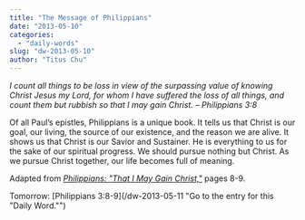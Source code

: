 ```yaml
---
title: "The Message of Philippians"
date: "2013-05-10"
categories: 
  - "daily-words"
slug: "dw-2013-05-10"
author: "Titus Chu"
---
```


_I count all things to be loss in view of the surpassing value of knowing Christ Jesus my Lord, for whom I have suffered the loss of all things, and count them but rubbish so that I may gain Christ._ _– Philippians 3:8_

Of all Paul’s epistles, Philippians is a unique book. It tells us that Christ is our goal, our living, the source of our existence, and the reason we are alive. It shows us that Christ is our Savior and Sustainer. He is everything to us for the sake of our spiritual progress. We should pursue nothing but Christ. As we pursue Christ together, our life becomes full of meaning.

Adapted from _[Philippians: "That I May Gain Christ,"](/book-philippians "Go to the listing for this book.")_ pages 8-9.

Tomorrow: [Philippians 3:8-9](/dw-2013-05-11 "Go to the entry for this "Daily Word."")
